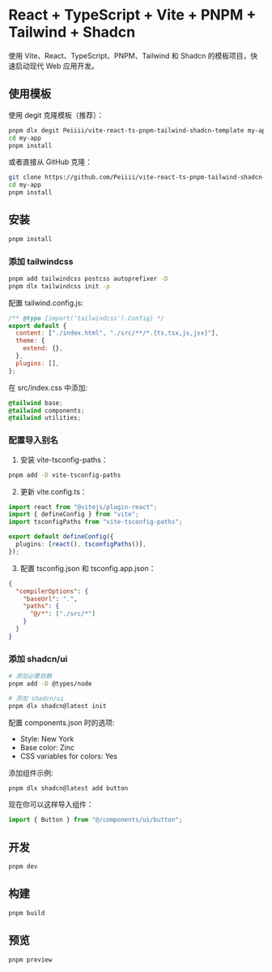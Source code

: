 # React + TypeScript + Vite + PNPM + Tailwind + Shadcn

使用 Vite、React、TypeScript、PNPM、Tailwind 和 Shadcn 的模板项目，快速启动现代 Web 应用开发。

## 使用模板

使用 degit 克隆模板（推荐）：
```bash
pnpm dlx degit Peiiii/vite-react-ts-pnpm-tailwind-shadcn-template my-app
cd my-app
pnpm install
```

或者直接从 GitHub 克隆：
```bash
git clone https://github.com/Peiiii/vite-react-ts-pnpm-tailwind-shadcn-template.git my-app
cd my-app
pnpm install
```

## 安装

```bash
pnpm install
```

### 添加 tailwindcss

```bash
pnpm add tailwindcss postcss autoprefixer -D
pnpm dlx tailwindcss init -p
```

配置 tailwind.config.js:

```javascript
/** @type {import('tailwindcss').Config} */
export default {
  content: ["./index.html", "./src/**/*.{ts,tsx,js,jsx}"],
  theme: {
    extend: {},
  },
  plugins: [],
};
```

在 src/index.css 中添加:

```css
@tailwind base;
@tailwind components;
@tailwind utilities;
```

### 配置导入别名

1. 安装 vite-tsconfig-paths：

```bash
pnpm add -D vite-tsconfig-paths
```

2. 更新 vite.config.ts：

```typescript
import react from "@vitejs/plugin-react";
import { defineConfig } from "vite";
import tsconfigPaths from "vite-tsconfig-paths";

export default defineConfig({
  plugins: [react(), tsconfigPaths()],
});
```

3. 配置 tsconfig.json 和 tsconfig.app.json：

```json
{
  "compilerOptions": {
    "baseUrl": ".",
    "paths": {
      "@/*": ["./src/*"]
    }
  }
}
```

### 添加 shadcn/ui

```bash
# 添加必要依赖
pnpm add -D @types/node

# 添加 shadcn/ui
pnpm dlx shadcn@latest init
```

配置 components.json 时的选项:

- Style: New York
- Base color: Zinc
- CSS variables for colors: Yes

添加组件示例:

```bash
pnpm dlx shadcn@latest add button
```

现在你可以这样导入组件：

```typescript
import { Button } from "@/components/ui/button";
```

## 开发

```bash
pnpm dev
```

## 构建

```bash
pnpm build
```

## 预览

```bash
pnpm preview
```
